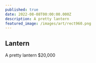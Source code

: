 ```yaml
---
published: true
date: 2022-08-08T00:00:00.000Z
description: A pretty lantern
featured_image: /images/art/rect960.png
---
```

## Lantern

A pretty lantern 
$20,000

